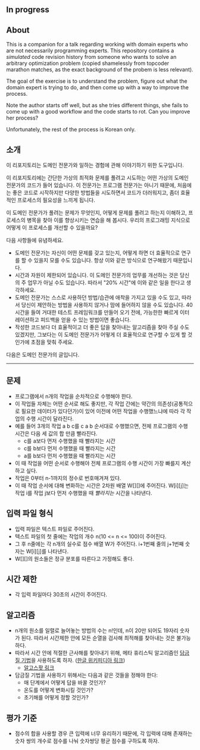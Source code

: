 ## In progress

## About 

This is a companion for a talk regarding working with domain experts who are not necessarily programming experts. This repository contains a _simulated_ code revision history from someone who wants to solve an arbitrary optimization problem (copied shamelessly from topcoder marathon matches, as the exact background of the probem is less relevant). 

The goal of the exercise is to understand the problem, figure out what the domain expert is trying to do, and then come up with a way to improve the process.

Note the author starts off well, but as she tries different things, she fails to come up with a good workflow and the code starts to rot. Can you improve her process?

Unfortunately, the rest of the process is Korean only.

## 소개

이 리포지토리는 도메인 전문가와 일하는 경험에 관해 이야기하기 위한 도구입니다. 

이 리포지토리에는 간단한 가상의 최적화 문제를 풀려고 시도하는 어떤 가상의 도메인 전문가의 코드가 들어 있습니다. 이 전문가는 프로그램 전문가는 아니기 때문에, 처음에는 좋은 코드로 시작하지만 다양한 방법들을 시도하면서 코드가 더러워지고, 좀더 효율적인 프로세스의 필요성을 느끼게 됩니다.

이 도메인 전문가가 풀려는 문제가 무엇인지, 어떻게 문제를 풀려고 하는지 이해하고, 프로세스의 병목을 찾아 이를 향상시키는 연습을 해 봅시다. 우리의 프로그래밍 지식으로 어떻게 이 프로세스를 개선할 수 있을까요?

다음 사항들에 유념하세요.

* 도메인 전문가는 자신이 어떤 문제를 갖고 있는지, 어떻게 하면 더 효율적으로 연구를 할 수 있을지 모를 수도 있습니다. 항상 이와 같은 방식으로 연구해왔기 때문입니다.
* 시간과 자원이 제한되어 있습니다. 이 도메인 전문가의 업무를 개선하는 것은 당신의 주 업무가 아닐 수도 있습니다. 따라서 "20% 시간"에 이와 같은 일을 한다고 생각하세요. 
* 도메인 전문가는 스스로 사용하던 방법/습관에 애착을 가지고 있을 수도 있고, 따라서 당신이 제안하는 방법을 사용하지 않거나 맘에 들어하지 않을 수도 있습니다. 40시간을 들여 거대한 테스트 프레임워크를 만들어 오기 전에, 가능한한 빠르게 이터레이션하고 피드백을 얻을 수 있는 방법이면 좋습니다.
* 작성한 코드보다 더 효율적이고 더 좋은 답을 찾아내는 알고리즘을 찾아 주실 수도 있겠지만, 그보다는 이 도메인 전문가가 어떻게 더 효율적으로 연구할 수 있게 할 것인가에 초점을 맞춰 주세요.

다음은 도메인 전문가의 글입니다.

----

## 문제

* 프로그램에서 n개의 작업을 순차적으로 수행해야 한다.
* 이 작업들 자체는 어떤 순서로 해도 좋지만, 각 작업 간에는 약간의 의존성(공통적으로 필요한 데이터가 있다던가)이 있어 이전에 어떤 작업을 수행했느냐에 따라 각 작업의 수행 시간이 달라진다.
* 예를 들어 3개의 작업 a b c를 c a b 순서대로 수행했으면, 전체 프로그램의 수행 시간은 다음 세 값의 합 만큼 빨라진다.
	* c를 a보다 먼저 수행했을 때 빨라지는 시간
	* c를 b보다 먼저 수행했을 때 빨라지는 시간
	* a를 b보다 먼저 수행했을 때 빨라지는 시간
* 이 때 작업을 어떤 순서로 수행해야 전체 프로그램의 수행 시간이 가장 빠를지 계산하고 싶다.
* 작업은 0부터 n-1까지의 정수로 번호매겨져 있다. 
* 이 때 작업 순서에 대해 변화하는 시간은 2차원 배열 W[][]에 주어진다. W[i][j]는 작업 i를 작업 j보다 먼저 수행했을 때 _빨라지는_ 시간을 나타낸다.

## 입력 파일 형식

* 입력 파일은 텍스트 파일로 주어진다.
* 텍스트 파일의 첫 줄에는 작업의 개수 n(10 <= n <= 100)이 주어진다.
* 그 후 n줄에는 각 n개의 실수로 점수 배열 W가 주어진다. i+1번째 줄의 j+1번째 숫자는 W[i][j]를 나타낸다.
* W[][]의 원소들은 정규 분포를 따른다고 가정해도 좋다.

## 시간 제한

* 각 입력 파일마다 30초의 시간이 주어진다.

## 알고리즘

* n개의 원소를 일렬로 늘어놓는 방법의 수는 n!인데, n이 20만 되어도 19자리 숫자가 된다. 따라서 시간제한 안에 모든 순열을 검사해 최적해를 찾아내는 것은 불가능하다.
* 따라서 시간 안에 적절한 근사해를 찾아내기 위해, 메타 휴리스틱 알고리즘인 [담금질 기법](http://en.wikipedia.org/wiki/Simulated_annealing)을 사용하도록 하자. ([한글 위키피디아 링크](http://ko.wikipedia.org/wiki/%EB%8B%B4%EA%B8%88%EC%A7%88_%EA%B8%B0%EB%B2%95))
	* [알고스팟 링크](http://algospot.com/forum/read/1211/)
* 담금질 기법을 사용하기 위해서는 다음과 같은 것들을 정해야 한다:
	* 매 단계에서 어떻게 답을 바꿀 것인가?
	* 온도를 어떻게 변화시킬 것인가?
	* 초기해를 어떻게 정할 것인가?

## 평가 기준

* 점수의 합을 사용할 경우 큰 입력에 너무 유리하기 때문에, 각 입력에 대해 존재하는 숫자 쌍의 개수로 점수를 나눠 숫자쌍당 평균 점수를 구하도록 하자.

